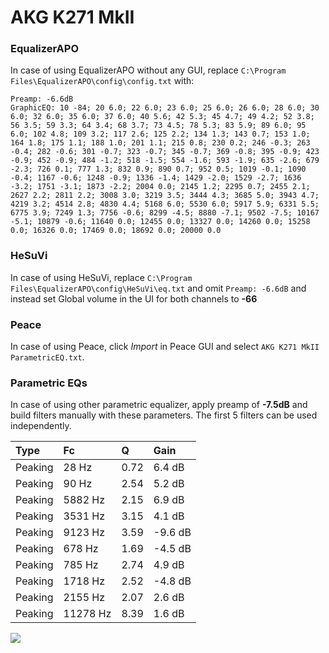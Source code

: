 # AKG K271 MkII

### EqualizerAPO
In case of using EqualizerAPO without any GUI, replace `C:\Program Files\EqualizerAPO\config\config.txt`
with:
```
Preamp: -6.6dB
GraphicEQ: 10 -84; 20 6.0; 22 6.0; 23 6.0; 25 6.0; 26 6.0; 28 6.0; 30 6.0; 32 6.0; 35 6.0; 37 6.0; 40 5.6; 42 5.3; 45 4.7; 49 4.2; 52 3.8; 56 3.5; 59 3.3; 64 3.4; 68 3.7; 73 4.5; 78 5.3; 83 5.9; 89 6.0; 95 6.0; 102 4.8; 109 3.2; 117 2.6; 125 2.2; 134 1.3; 143 0.7; 153 1.0; 164 1.8; 175 1.1; 188 1.0; 201 1.1; 215 0.8; 230 0.2; 246 -0.3; 263 -0.4; 282 -0.6; 301 -0.7; 323 -0.7; 345 -0.7; 369 -0.8; 395 -0.9; 423 -0.9; 452 -0.9; 484 -1.2; 518 -1.5; 554 -1.6; 593 -1.9; 635 -2.6; 679 -2.3; 726 0.1; 777 1.3; 832 0.9; 890 0.7; 952 0.5; 1019 -0.1; 1090 -0.4; 1167 -0.6; 1248 -0.9; 1336 -1.4; 1429 -2.0; 1529 -2.7; 1636 -3.2; 1751 -3.1; 1873 -2.2; 2004 0.0; 2145 1.2; 2295 0.7; 2455 2.1; 2627 2.2; 2811 2.2; 3008 3.0; 3219 3.5; 3444 4.3; 3685 5.0; 3943 4.7; 4219 3.2; 4514 2.8; 4830 4.4; 5168 6.0; 5530 6.0; 5917 5.9; 6331 5.5; 6775 3.9; 7249 1.3; 7756 -0.6; 8299 -4.5; 8880 -7.1; 9502 -7.5; 10167 -5.1; 10879 -0.6; 11640 0.0; 12455 0.0; 13327 0.0; 14260 0.0; 15258 0.0; 16326 0.0; 17469 0.0; 18692 0.0; 20000 0.0
```

### HeSuVi
In case of using HeSuVi, replace `C:\Program Files\EqualizerAPO\config\HeSuVi\eq.txt` and omit `Preamp:
-6.6dB` and instead set Global volume in the UI for both channels to **-66**

### Peace
In case of using Peace, click *Import* in Peace GUI and select `AKG K271 MkII ParametricEQ.txt`.

### Parametric EQs
In case of using other parametric equalizer, apply preamp of **-7.5dB** and build filters manually with
these parameters. The first 5 filters can be used independently.

| Type    | Fc       |    Q | Gain    |
|:--------|:---------|:-----|:--------|
| Peaking | 28 Hz    | 0.72 | 6.4 dB  |
| Peaking | 90 Hz    | 2.54 | 5.2 dB  |
| Peaking | 5882 Hz  | 2.15 | 6.9 dB  |
| Peaking | 3531 Hz  | 3.15 | 4.1 dB  |
| Peaking | 9123 Hz  | 3.59 | -9.6 dB |
| Peaking | 678 Hz   | 1.69 | -4.5 dB |
| Peaking | 785 Hz   | 2.74 | 4.9 dB  |
| Peaking | 1718 Hz  | 2.52 | -4.8 dB |
| Peaking | 2155 Hz  | 2.07 | 2.6 dB  |
| Peaking | 11278 Hz | 8.39 | 1.6 dB  |

![](https://raw.githubusercontent.com/jaakkopasanen/AutoEq/master/results/innerfidelity/sbaf-serious/AKG%20K271%20MkII/AKG%20K271%20MkII.png)